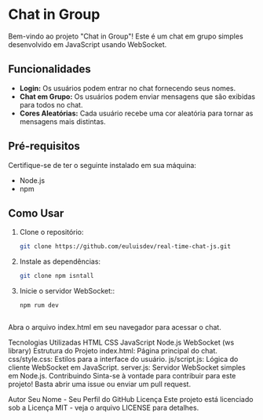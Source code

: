 # Chat in Group

Bem-vindo ao projeto "Chat in Group"! Este é um chat em grupo simples desenvolvido em JavaScript usando WebSocket.

## Funcionalidades

- **Login:** Os usuários podem entrar no chat fornecendo seus nomes.
- **Chat em Grupo:** Os usuários podem enviar mensagens que são exibidas para todos no chat.
- **Cores Aleatórias:** Cada usuário recebe uma cor aleatória para tornar as mensagens mais distintas.

## Pré-requisitos

Certifique-se de ter o seguinte instalado em sua máquina:

- Node.js
- npm

## Como Usar

1. Clone o repositório:

   ```bash
   git clone https://github.com/euluisdev/real-time-chat-js.git

2. Instale as dependências:

   ```bash
   git clone npm isntall

3. Inicie o servidor WebSocket::

   ```bash
   npm rum dev



Abra o arquivo index.html em seu navegador para acessar o chat.

Tecnologias Utilizadas
HTML
CSS
JavaScript
Node.js
WebSocket (ws library)
Estrutura do Projeto
index.html: Página principal do chat.
css/style.css: Estilos para a interface do usuário.
js/script.js: Lógica do cliente WebSocket em JavaScript.
server.js: Servidor WebSocket simples em Node.js.
Contribuindo
Sinta-se à vontade para contribuir para este projeto! Basta abrir uma issue ou enviar um pull request.

Autor
Seu Nome - Seu Perfil do GitHub
Licença
Este projeto está licenciado sob a Licença MIT - veja o arquivo LICENSE para detalhes.
